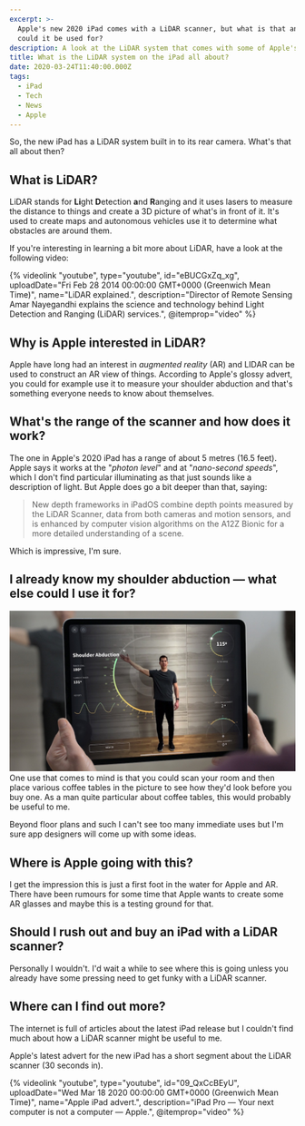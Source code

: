 ```yaml
---
excerpt: >-
  Apple's new 2020 iPad comes with a LiDAR scanner, but what is that and what
  could it be used for?
description: A look at the LiDAR system that comes with some of Apple's latest iPads.
title: What is the LiDAR system on the iPad all about?
date: 2020-03-24T11:40:00.000Z
tags:
  - iPad
  - Tech
  - News
  - Apple
---
```

So, the new iPad has a LiDAR system built in to its rear camera. What's that all about then?

## What is LiDAR?

LiDAR stands for **Li**ght **D**etection **a**nd **R**anging and it uses lasers to measure the distance to things and create a 3D picture of what's in front of it. It's used to create maps and autonomous vehicles use it to determine what obstacles are around them.

If you're interesting in learning a bit more about LiDAR, have a look at the following video:

{% videolink "youtube", type="youtube", id="eBUCGxZq_xg", uploadDate="Fri Feb 28 2014 00:00:00 GMT+0000 (Greenwich Mean Time)", name="LiDAR explained.", description="Director of Remote Sensing Amar Nayegandhi explains the science and technology behind Light Detection and Ranging (LiDAR) services.", @itemprop="video" %}

## Why is Apple interested in LiDAR?

Apple have long had an interest in *augmented reality* (AR) and LIDAR can be used to construct an AR view of things. According to Apple's glossy advert, you could for example use it to measure your shoulder abduction and that's something everyone needs to know about themselves.

## What's the range of the scanner and how does it work?

The one in Apple's 2020 iPad has a range of about 5 metres (16.5 feet). Apple says it works at the "*photon level*" and at "*nano-second speeds*", which I don't find particular illuminating as that just sounds like a description of light. But Apple does go a bit deeper than that, saying:

> New depth frameworks in iPadOS combine depth points measured by the LiDAR Scanner, data from both cameras and motion sensors, and is enhanced by computer vision algorithms on the A12Z Bionic for a more detailed understanding of a scene.

Which is impressive, I'm sure.

## I already know my shoulder abduction — what else could I use it for?

![Apple glossy showing LiDAR scanner measuring shoulder abduction.](/assets/images/posts/2020/03/2020-03-24-apple-ipad-lidar-ad.jpg "caption=Measuring shoulder abduction with LiDAR.|class=s50 right|title=Measuring shoulder abduction with LiDAR.|@itemprop=image")
One use that comes to mind is that you could scan your room and then place various coffee tables in the picture to see how they'd look before you buy one. As a man quite particular about coffee tables, this would probably be useful to me.

Beyond floor plans and such I can't see too many immediate uses but I'm sure app designers will come up with some ideas.

## Where is Apple going with this?

I get the impression this is just a first foot in the water for Apple and AR. There have been rumours for some time that Apple wants to create some AR glasses and maybe this is a testing ground for that.

## Should I rush out and buy an iPad with a LiDAR scanner?

Personally I wouldn't. I'd wait a while to see where this is going unless you already have some pressing need to get funky with a LiDAR scanner.

## Where can I find out more?

The internet is full of articles about the latest iPad release but I couldn't find much about how a LiDAR scanner might be useful to me.

Apple's latest advert for the new iPad has a short segment about the LiDAR scanner (30 seconds in).

{% videolink "youtube", type="youtube", id="09_QxCcBEyU", uploadDate="Wed Mar 18 2020 00:00:00 GMT+0000 (Greenwich Mean Time)", name="Apple iPad advert.", description="iPad Pro — Your next computer is not a computer — Apple.", @itemprop="video" %}

